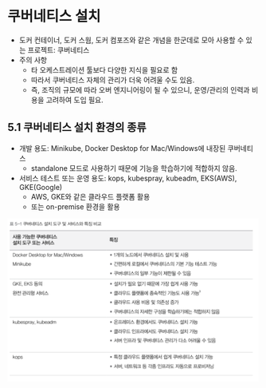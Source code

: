 # 쿠버네티스 설치

- 도커 컨테이너, 도커 스웜, 도커 컴포즈와 같은 개념을 한군데로 모아 사용할 수 있는 프로젝트: 쿠버네티스
- 주의 사항
  - 타 오케스트레이션 툴보다 다양한 지식을 필요로 함
  - 따라서 쿠버네티스 자체의 관리가 더욱 어려울 수도 있음.
  - 즉, 조직의 규모에 따라 오버 엔지니어링이 될 수 있으니, 운영/관리의 인력과 비용을 고려하여 도입 필요.

## 5.1 쿠버네티스 설치 환경의 종류

- 개발 용도: Minikube, Docker Desktop for Mac/Windows에 내장된 쿠버네티스
  - standalone 모드로 사용하기 때문에 기능을 학습하기에 적합하지 않음.
- 서비스 테스트 또는 운영 용도: kops, kubespray, kubeadm, EKS(AWS), GKE(Google)
  - AWS, GKE와 같은 클라우드 플랫폼 활용
  - 또는 on-premise 환경을 활용

![쿠버네티스 설치 도구 및 서비스와 특징 비교](./assets/img1.png?raw=true)
